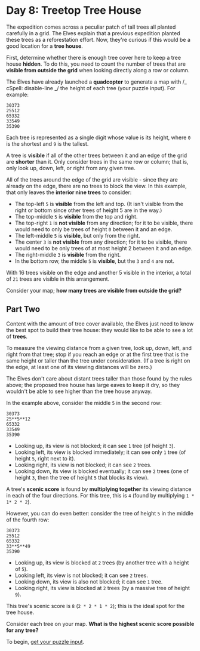 # Day 8: Treetop Tree House

The expedition comes across a peculiar patch of tall trees all planted carefully in a grid.
The Elves explain that a previous expedition planted these trees as a reforestation effort.
Now, they're curious if this would be a good location for a **tree house**.

First, determine whether there is enough tree cover here to keep a tree house **hidden**.
To do this, you need to count the number of trees that are
**visible from outside the grid** when looking directly along a row or column.

The Elves have already launched a **quadcopter** to generate a map with /_ cSpell: disable-line _/
the height of each tree (your puzzle input). For example:

```plaintext
30373
25512
65332
33549
35390
```

Each tree is represented as a single digit whose value is its height,
where `0` is the shortest and `9` is the tallest.

A tree is **visible** if all of the other trees between it and an edge of the grid are **shorter** than it.
Only consider trees in the same row or column; that is, only look up, down, left, or right from any given tree.

All of the trees around the edge of the grid are visible -
since they are already on the edge, there are no trees to block the view.
In this example, that only leaves the **interior nine trees** to consider:

- The top-left `5` is **visible** from the left and top. (It isn't visible from the right or bottom since other trees of height 5 are in the way.)
- The top-middle `5` is **visible** from the top and right.
- The top-right `1` is **not visible** from any direction; for it to be visible, there would need to only be trees of height `0` between it and an edge.
- The left-middle `5` is **visible**, but only from the right.
- The center `3` is **not visible** from any direction; for it to be visible, there would need to be only trees of at most height 2 between it and an edge.
- The right-middle `3` is **visible** from the right.
- In the bottom row, the middle `5` is **visible**, but the `3` and `4` are not.

With 16 trees visible on the edge and another 5 visible in the interior,
a total of `21` trees are visible in this arrangement.

Consider your map; **how many trees are visible from outside the grid?**

## Part Two

Content with the amount of tree cover available,
the Elves just need to know the best spot to build their tree house:
they would like to be able to see a lot of **trees**.

To measure the viewing distance from a given tree, look up, down, left, and right from that tree;
stop if you reach an edge or at the first tree that is the same height or taller than the tree under consideration.
(If a tree is right on the edge, at least one of its viewing distances will be zero.)

The Elves don't care about distant trees taller than those found by the rules above;
the proposed tree house has large eaves to keep it dry,
so they wouldn't be able to see higher than the tree house anyway.

In the example above, consider the middle `5` in the second row:

```plaintext
30373
25**5**12
65332
33549
35390
```

- Looking up, its view is not blocked; it can see `1` tree (of height `3`).
- Looking left, its view is blocked immediately; it can see only `1` tree (of height `5`, right next to it).
- Looking right, its view is not blocked; it can see `2` trees.
- Looking down, its view is blocked eventually; it can see `2` trees (one of height `3`, then the tree of height `5` that blocks its view).

A tree's **scenic score** is found by **multiplying together** its viewing distance in each of the four directions.
For this tree, this is `4` (found by multiplying `1 * 1* 2 * 2`).

However, you can do even better: consider the tree of height `5` in the middle of the fourth row:

```plaintext
30373
25512
65332
33**5**49
35390
```

- Looking up, its view is blocked at `2` trees (by another tree with a height of `5`).
- Looking left, its view is not blocked; it can see `2` trees.
- Looking down, its view is also not blocked; it can see `1` tree.
- Looking right, its view is blocked at `2` trees (by a massive tree of height `9`).

This tree's scenic score is `8` (`2 * 2 * 1 * 2`); this is the ideal spot for the tree house.

Consider each tree on your map. **What is the highest scenic score possible for any tree?**

To begin, [get your puzzle input](https://adventofcode.com/2022/day/8/input).
